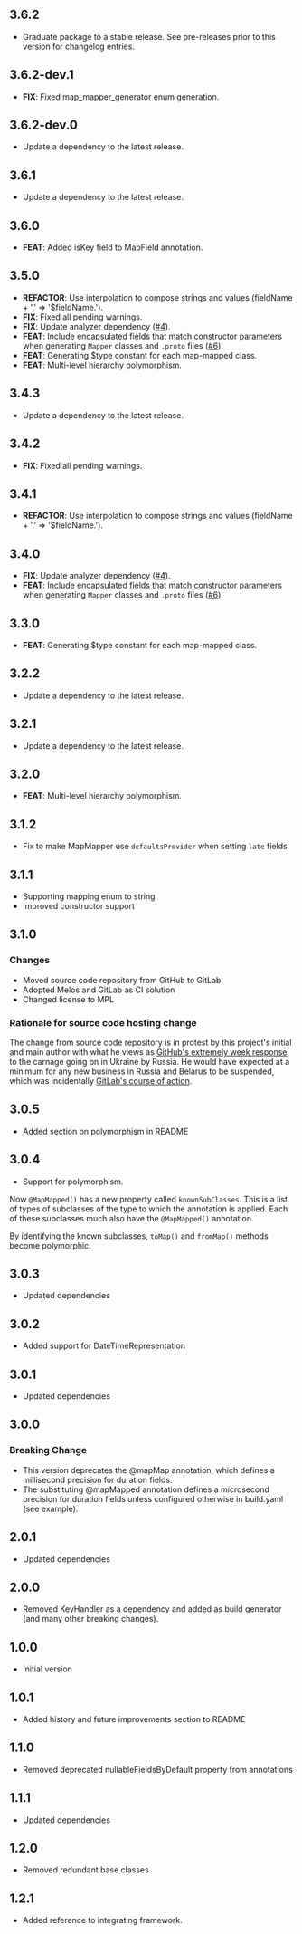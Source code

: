 ## 3.6.2

 - Graduate package to a stable release. See pre-releases prior to this version for changelog entries.

## 3.6.2-dev.1

 - **FIX**: Fixed map_mapper_generator enum generation.

## 3.6.2-dev.0

 - Update a dependency to the latest release.

## 3.6.1

 - Update a dependency to the latest release.

## 3.6.0

 - **FEAT**: Added isKey field to MapField annotation.

## 3.5.0

 - **REFACTOR**: Use interpolation to compose strings and values (fieldName + '.' => '$fieldName.').
 - **FIX**: Fixed all pending warnings.
 - **FIX**: Update analyzer dependency ([#4](https://gitlab.com/ruicraveiro/dart_framework/-/issues/4)).
 - **FEAT**: Include encapsulated fields that match constructor parameters when generating `Mapper` classes and `.proto` files ([#6](https://gitlab.com/ruicraveiro/dart_framework/-/issues/6)).
 - **FEAT**: Generating $type constant for each map-mapped class.
 - **FEAT**: Multi-level hierarchy polymorphism.

## 3.4.3

 - Update a dependency to the latest release.

## 3.4.2

 - **FIX**: Fixed all pending warnings.

## 3.4.1

 - **REFACTOR**: Use interpolation to compose strings and values (fieldName + '.' => '$fieldName.').

## 3.4.0

 - **FIX**: Update analyzer dependency ([#4](https://gitlab.com/ruicraveiro/dart_framework/-/issues/4)).
 - **FEAT**: Include encapsulated fields that match constructor parameters when generating `Mapper` classes and `.proto` files ([#6](https://gitlab.com/ruicraveiro/dart_framework/-/issues/6)).

## 3.3.0

 - **FEAT**: Generating $type constant for each map-mapped class.

## 3.2.2

 - Update a dependency to the latest release.

## 3.2.1

 - Update a dependency to the latest release.

## 3.2.0

 - **FEAT**: Multi-level hierarchy polymorphism.

## 3.1.2

- Fix to make MapMapper use ``defaultsProvider`` when setting ``late`` fields
 
## 3.1.1
- Supporting mapping enum to string
- Improved constructor support
 
## 3.1.0

### Changes
- Moved source code repository from GitHub to GitLab
- Adopted Melos and GitLab as CI solution
- Changed license to MPL

### Rationale for source code hosting change

The change from source code repository is in protest by this project's initial and main author with what he views as [GitHub's extremely week response](https://github.blog/2022-03-02-our-response-to-the-war-in-ukraine/) to the carnage going on in Ukraine by Russia. He would have expected at a minimum for any new business in Russia and Belarus to be suspended, which was incidentally [GitLab's course of action](https://about.gitlab.com/blog/2022/03/11/gitlab-actions-to-date-regarding-russian-invasion-of-ukraine/#suspending-new-business-in-russia-and-belarus).


## 3.0.5

- Added section on polymorphism in README

## 3.0.4

- Support for polymorphism.

Now ```@MapMapped()``` has a new property called ```knownSubClasses```. This is a list of types of subclasses of the type to which the annotation
is applied. Each of these subclasses much also have the ```@MapMapped()``` annotation.

By identifying the known subclasses, ```toMap()``` and ```fromMap()``` methods become polymorphic.

## 3.0.3

- Updated dependencies

## 3.0.2

- Added support for DateTimeRepresentation

## 3.0.1

- Updated dependencies

## 3.0.0
### Breaking Change

- This version deprecates the @mapMap annotation, which defines a millisecond precision for duration fields.
- The substituting @mapMapped annotation defines a microsecond precision for duration fields unless configured
otherwise in build.yaml (see example).


## 2.0.1

- Updated dependencies

## 2.0.0

- Removed KeyHandler as a dependency and added as build generator (and many other breaking changes).

## 1.0.0

- Initial version

## 1.0.1

- Added history and future improvements section to README

## 1.1.0

- Removed deprecated nullableFieldsByDefault property from annotations

## 1.1.1

- Updated dependencies

## 1.2.0

- Removed redundant base classes

## 1.2.1

- Added reference to integrating framework.
